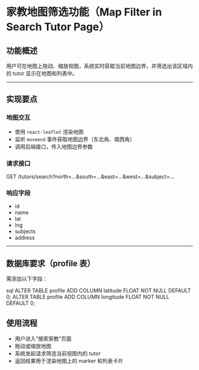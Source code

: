 # 家教地图筛选功能（Map Filter in Search Tutor Page）

## 功能概述

用户可在地图上拖动、缩放视图，系统实时获取当前地图边界，并筛选出该区域内的 tutor 显示在地图和列表中。

---

## 实现要点

### 地图交互

- 使用 `react-leaflet` 渲染地图
- 监听 `moveend` 事件获取地图边界（东北角、南西角）
- 调用后端接口，传入地图边界参数

### 请求接口

GET /tutors/search?north=...&south=...&east=...&west=...&subject=...

### 响应字段

- id
- name
- lat
- lng
- subjects
- address

---

## 数据库要求（profile 表）

需添加以下字段：

sql
ALTER TABLE profile ADD COLUMN latitude FLOAT NOT NULL DEFAULT 0;
ALTER TABLE profile ADD COLUMN longitude FLOAT NOT NULL DEFAULT 0;


## 使用流程

- 用户进入“搜索家教”页面
- 拖动或缩放地图
- 系统发起请求筛选当前视图内的 tutor
- 返回结果用于渲染地图上的 marker 和列表卡片
